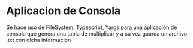 # Aplicacion de Consola

Se hace uso de FileSystem, Typescript, Yargs para una aplicación de consola que genera una tabla de multiplicar y a su vez guarda un archivo .txt con dicha informacion